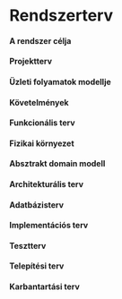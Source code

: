 # Rendszerterv



#### A rendszer célja



#### Projektterv



#### Üzleti folyamatok modellje



#### Követelmények



#### Funkcionális terv



#### Fizikai környezet



#### Absztrakt domain modell



#### Architekturális terv



#### Adatbázisterv



#### Implementációs terv



#### Tesztterv



#### Telepítési terv



#### Karbantartási terv
